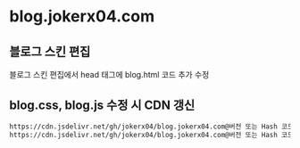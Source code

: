 # blog.jokerx04.com

## 블로그 스킨 편집

블로그 스킨 편집에서 head 태그에 blog.html 코드 추가 수정

## blog.css, blog.js 수정 시 CDN 갱신

```html
https://cdn.jsdelivr.net/gh/jokerx04/blog.jokerx04.com@버전 또는 Hash 코드/blog.css
https://cdn.jsdelivr.net/gh/jokerx04/blog.jokerx04.com@버전 또는 Hash 코드/blog.js
```
